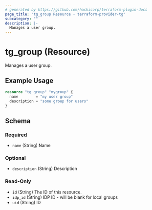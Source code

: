 ```yaml
---
# generated by https://github.com/hashicorp/terraform-plugin-docs
page_title: "tg_group Resource - terraform-provider-tg"
subcategory: ""
description: |-
  Manages a user group.
---
```


# tg_group (Resource)

Manages a user group.

## Example Usage

```terraform
resource "tg_group" "mygroup" {
  name        = "my user group"
  description = "some group for users"
}
```

<!-- schema generated by tfplugindocs -->
## Schema

### Required

- `name` (String) Name

### Optional

- `description` (String) Description

### Read-Only

- `id` (String) The ID of this resource.
- `idp_id` (String) IDP ID - will be blank for local groups
- `uid` (String) ID


